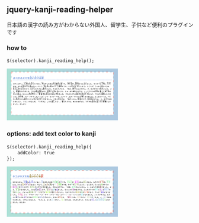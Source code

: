 ## jquery-kanji-reading-helper

日本語の漢字の読み方がわからない外国人、留学生、子供など便利のプラグインです

### how to
```
$(selector).kanji_reading_help();

```
<img src="https://github.com/megumiimai/jquery-kanji-reading-helper/blob/main/howto/standard.png" width="300">


### options: add text color to kanji
```
$(selector).kanji_reading_help({
    addColor: true
});

```
<img src="https://github.com/megumiimai/jquery-kanji-reading-helper/blob/main/howto/options.png" width="300">

